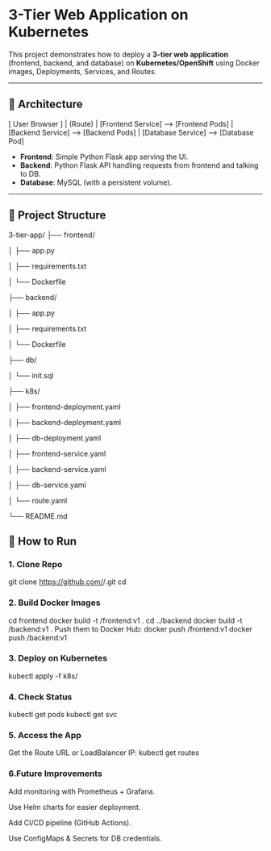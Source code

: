 # 3-Tier Web Application on Kubernetes

This project demonstrates how to deploy a **3-tier web application** (frontend, backend, and database) on **Kubernetes/OpenShift** using Docker images, Deployments, Services, and Routes.

---

## 📌 Architecture
[ User Browser ]
|
(Route)
|
[Frontend Service] --> [Frontend Pods]
|
[Backend Service] --> [Backend Pods]
|
[Database Service] --> [Database Pod]
- **Frontend**: Simple Python Flask app serving the UI.
- **Backend**: Python Flask API handling requests from frontend and talking to DB.
- **Database**: MySQL (with a persistent volume).

---

## 📂 Project Structure
3-tier-app/
├── frontend/

│ ├── app.py

│ ├── requirements.txt

│ └── Dockerfile

├── backend/

│ ├── app.py

│ ├── requirements.txt

│ └── Dockerfile

├── db/

│ └── init.sql

├── k8s/

│ ├── frontend-deployment.yaml

│ ├── backend-deployment.yaml

│ ├── db-deployment.yaml

│ ├── frontend-service.yaml

│ ├── backend-service.yaml

│ ├── db-service.yaml

│ └── route.yaml

└── README.md

## 🚀 How to Run

### 1. Clone Repo
git clone https://github.com/<your-username>/<repo-name>.git
cd <repo-name>
### 2. Build Docker Images
cd frontend
docker build -t <your-dockerhub-username>/frontend:v1 .
cd ../backend
docker build -t <your-dockerhub-username>/backend:v1 .
Push them to Docker Hub:
docker push <your-dockerhub-username>/frontend:v1
docker push <your-dockerhub-username>/backend:v1
### 3. Deploy on Kubernetes
kubectl apply -f k8s/
### 4. Check Status
kubectl get pods
kubectl get svc
### 5. Access the App
Get the Route URL or LoadBalancer IP:
kubectl get routes
###  6.Future Improvements

Add monitoring with Prometheus + Grafana.

Use Helm charts for easier deployment.

Add CI/CD pipeline (GitHub Actions).

Use ConfigMaps & Secrets for DB credentials.
